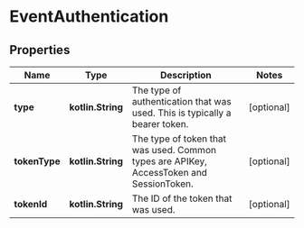 
# EventAuthentication

## Properties
Name | Type | Description | Notes
------------ | ------------- | ------------- | -------------
**type** | **kotlin.String** | The type of authentication that was used. This is typically a bearer token. |  [optional]
**tokenType** | **kotlin.String** | The type of token that was used. Common types are APIKey, AccessToken and SessionToken. |  [optional]
**tokenId** | **kotlin.String** | The ID of the token that was used. |  [optional]




